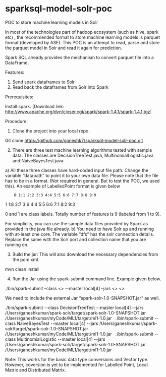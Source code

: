 # sparksql-model-solr-poc
POC to store machine learning models in Solr

In most of the technologies part of hadoop ecosystem (such as hive, spark etc) , the recommended format to store machine learning models is parquet format (developed by ASF). This POC is an attempt to read, parse and store the parquet model in Solr and read it again for prediction.

Spark SQL already provides the mechanism to convert parquet file into a DataFrame.

Features:

1) Send spark dataframes to Solr
2) Read back the dataframes from Solr into Spark

Prerequisites:

Install spark. [Download link: http://www.apache.org/dyn/closer.cgi/spark/spark-1.4.1/spark-1.4.1.tgz]

Procedure:

1)	Clone the project into your local repo.

Git clone https://github.com/ganeshk7/sparksql-model-solr-poc.git

2)	There are three test machine learning algorithms tested with sample data. The classes are DecisionTreeTest.java, MultinomialLogistic.java and NaiveBayesTest.java

a)	All these three classes have hard-coded input file path. Change the variable “datapath” to point it to your own data file. Please note that the file has to be in a <LabelledPoint> format. (Not required in general. But to test the POC, we used this). An example of LabelledPoint format is given below

		0 1:1 2:2 3:3 4:4 5:5 6:6 7:7 8:8 9:9
1 1:8 2:7 3:6 4:4 5:5 6:6 7:1 8:2 9:3

0 and 1 are class labels. Totally number of features is 9 (labeled from 1 to 9).

For simplicity, you can use the sample data files provided by Spark as provided in the java file already.
b)	You need to have Solr up and running with at-least one core. The variable “dfs” has the solr connection details. Replace the same with the Solr port and collection name that you are running on.

3)	Build the jar: This will also download the necessary dependencies from the pom.xml

mvn clean install


4)	Run the Jar using the spark-submit command line. Example given below.

./bin/spark-submit –class <<ClassName>> --master local[4] –jars <<ExternalJars>> <<Jar containing your class>>

We need to include the external Jar “spark-solr-1.0-SNAPSHOT.jar” as well.

./bin/spark-submit --class DecisionTreeTest --master local[4] --jars /Users/ganeshkumar/spark-solr/target/spark-solr-1.0-SNAPSHOT.jar /Users/ganeshkumar/myCode/ML1/target/ml1-1.0.jar
 
./bin/spark-submit --class NaiveBayesTest --master local[4] --jars /Users/ganeshkumar/spark-solr/target/spark-solr-1.0-SNAPSHOT.jar /Users/ganeshkumar/myCode/ML1/target/ml1-1.0.jar
 
./bin/spark-submit --class MultinomialLogistic --master local[4] --jars /Users/ganeshkumar/spark-solr/target/spark-solr-1.0-SNAPSHOT.jar /Users/ganeshkumar/myCode/ML1/target/ml1-1.0.jar


Note: This works for the basic data type conversions and Vector type. However, coversion is yet to be implemented for Labelled Point, Local Matrix and Distributed Matrix.
